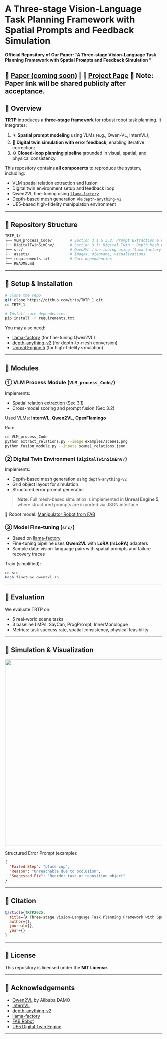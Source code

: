 #  A Three-stage Vision-Language Task Planning Framework with Spatial Prompts and Feedback Simulation

**Official Repository of Our Paper: “A Three-stage Vision-Language Task Planning Framework with Spatial Prompts and Feedback Simulation
”**

📄 [Paper (coming soon)]() | 🔗 [Project Page](https://trtp.github.io/)
📌 Note: Paper link will be shared publicly after acceptance.
---

## 🧩 Overview

**TRTP** introduces a **three-stage framework** for robust robot task planning. It integrates:
1. ✴️ **Spatial prompt modeling** using VLMs (e.g., Qwen-VL, InternVL);
2. 🧠 **Digital twin simulation with error feedback**, enabling iterative correction;
3. ⚙️ **Closed-loop planning pipeline** grounded in visual, spatial, and physical consistency.

This repository contains **all components** to reproduce the system, including:
- VLM spatial relation extraction and fusion
- Digital twin environment setup and feedback loop
- Qwen2VL fine-tuning using [`llama-factory`](https://github.com/hiyouga/llama-factory)
- Depth-based mesh generation via [`depth-anything-v2`](https://github.com/isl-org/DPT)
- UE5-based high-fidelity manipulation environment

---

## 📂 Repository Structure

```bash
TRTP_1/
├── VLM_process_Code/        # Section 3.1 & 3.2: Prompt Extraction & Fusion
├── DigitalTwinSimEnv/       # Section 3.3: Digital Twin + Depth Mesh Generation
├── src/                     # Qwen2VL fine-tuning using llama-factory (LoRA)
├── assets/                  # Images, diagrams, visualizations
├── requirements.txt         # Core dependencies
└── README.md
```

---

## 🔧 Setup & Installation

```bash
# Clone the repo
git clone https://github.com/trtp/TRTP_1.git
cd TRTP_1

# Install core dependencies
pip install -r requirements.txt
```

You may also need:
- [llama-factory](https://github.com/hiyouga/llama-factory) (for fine-tuning Qwen2VL)
- [depth-anything-v2](https://github.com/isl-org/DPT) (for depth-to-mesh conversion)
- [Unreal Engine 5](https://www.unrealengine.com/) (for high-fidelity simulation)

---

## 🔨 Modules

### ① VLM Process Module (`VLM_process_Code/`)

Implements:
- Spatial relation extraction (Sec 3.1)
- Cross-model scoring and prompt fusion (Sec 3.2)

Used VLMs: **InternVL**, **Qwen2VL**, **OpenFlamingo**

Run:
```bash
cd VLM_process_Code
python extract_relations.py --image examples/scene1.png
python fusion_module.py --inputs scene1_relations.json
```

### ② Digital Twin Environment (`DigitalTwinSimEnv/`)

Implements:
- Depth-based mesh generation using `depth-anything-v2`
- Grid object layout for simulation
- Structured error prompt generation

> **Note**: Full mesh-based simulation is implemented in **Unreal Engine 5**, where structured prompts are imported via JSON interface.

🔧 Robot model: [Manipulator Robot from FAB](https://www.fab.com/zh-cn/listings/65192c8a-b0e0-4e8d-8a9c-f2f8b7185f27)

### ③ Model Fine-tuning (`src/`)

- Based on [llama-factory](https://github.com/hiyouga/llama-factory)
- Fine-tuning pipeline uses **Qwen2VL** with **LoRA (rsLoRA)** adapters
- Sample data: vision-language pairs with spatial prompts and failure recovery traces

Train (simplified):

```bash
cd src
bash finetune_qwen2vl.sh
```

---

## 🧪 Evaluation

We evaluate TRTP on:
- 5 real-world scene tasks
- 3 baseline LMPs: SayCan, ProgPrompt, InnerMonologue
- Metrics: task success rate, spatial consistency, physical feasibility


---

## 🎥 Simulation & Visualization

<p align="center"><img src="assets/trtp_sim_loop.gif" width="600"></p>

Structured Error Prompt (example):

```json
{
  "Failed Step": "place cup",
  "Reason": "Unreachable due to occlusion",
  "Suggested Fix": "Reorder task or reposition object"
}
```

---

## 📌 Citation

```bibtex
@article{TRTP2025,
  title={A Three-stage Vision-Language Task Planning Framework with Spatial Prompts and Feedback Simulation},
  author={},
  journal={},
  year={}
}
```

---

## 🧾 License

This repository is licensed under the **MIT License**.

---

## 🙏 Acknowledgements

- [Qwen2VL](https://github.com/Qwen-VL) by Alibaba DAMO
- [InternVL](https://github.com/OpenGVLab/InternVL)
- [depth-anything-v2](https://github.com/isl-org/DPT)
- [llama-factory](https://github.com/hiyouga/llama-factory)
- [FAB Robot](https://www.fab.com/zh-cn/listings/65192c8a-b0e0-4e8d-8a9c-f2f8b7185f27)
- [UE5 Digital Twin Engine](https://www.unrealengine.com/)

---


